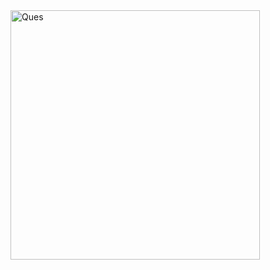 <img width="399" alt="Ques" src="https://user-images.githubusercontent.com/67360225/139789310-6580f581-bc36-49b1-9a99-604905f340b5.png">
